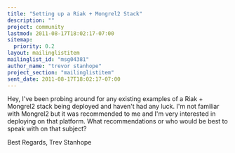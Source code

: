 ```yaml
---
title: "Setting up a Riak + Mongrel2 Stack"
description: ""
project: community
lastmod: 2011-08-17T18:02:17-07:00
sitemap:
  priority: 0.2
layout: mailinglistitem
mailinglist_id: "msg04381"
author_name: "trevor stanhope"
project_section: "mailinglistitem"
sent_date: 2011-08-17T18:02:17-07:00
---
```



Hey, I've been probing around for any existing examples of a Riak +
Mongrel2 stack being deployed and haven't had any luck. I'm not familiar
with Mongrel2 but it was recommended to me and I'm very interested in
deploying on that platform. What recommendations or who would be best to
speak with on that subject?

Best Regards,
Trev Stanhope
